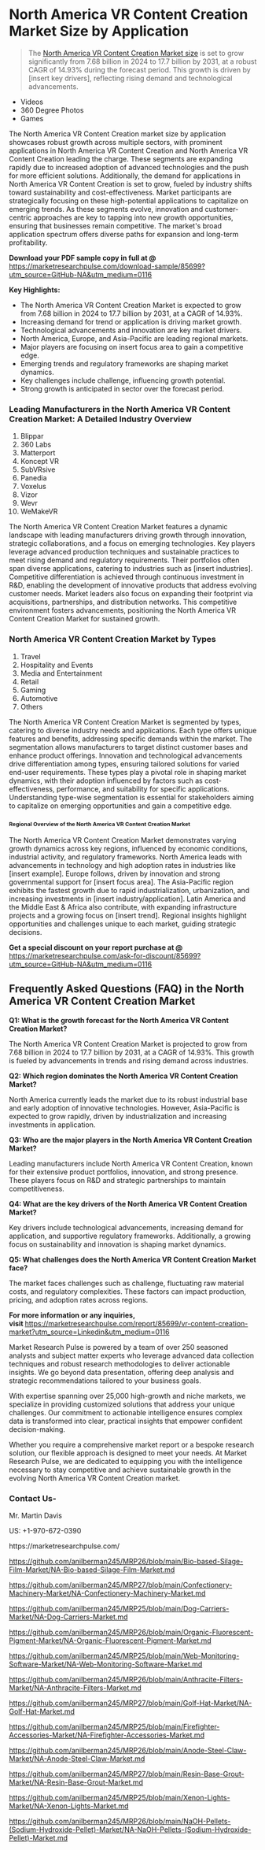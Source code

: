 <h1>North America VR Content Creation Market&nbsp;Size by Application</h1><blockquote><p>The <a href="https://marketresearchpulse.com/download-sample/85699?utm_source=GitHub-NA&amp;utm_medium=0116">North America VR Content Creation Market size</a> is set to grow significantly from 7.68 billion in 2024 to 17.7 billion by 2031, at a robust CAGR of 14.93% during the forecast period. This growth is driven by [insert key drivers], reflecting rising demand and technological advancements.</p></blockquote><ul><li>Videos <li> 360 Degree Photos <li> Games</li></ul><p>The North America VR Content Creation market size by application showcases robust growth across multiple sectors, with prominent applications in North America VR Content Creation and North America VR Content Creation leading the charge. These segments are expanding rapidly due to increased adoption of advanced technologies and the push for more efficient solutions. Additionally, the demand for applications in North America VR Content Creation is set to grow, fueled by industry shifts toward sustainability and cost-effectiveness. Market participants are strategically focusing on these high-potential applications to capitalize on emerging trends. As these segments evolve, innovation and customer-centric approaches are key to tapping into new growth opportunities, ensuring that businesses remain competitive. The market's broad application spectrum offers diverse paths for expansion and long-term profitability.</p><p><strong>Download your PDF sample copy in full at @ </strong><a href="https://marketresearchpulse.com/download-sample/85699?utm_source=GitHub-NA&amp;utm_medium=0116">https://marketresearchpulse.com/download-sample/85699?utm_source=GitHub-NA&amp;utm_medium=0116</a></p><p><strong>Key Highlights: </strong></p><ul><li>The North America VR Content Creation Market is expected to grow from 7.68 billion in 2024 to 17.7 billion by 2031, at a CAGR of 14.93%.</li><li>Increasing demand for trend or application is driving market growth.</li><li>Technological advancements and innovation are key market drivers.</li><li>North America, Europe, and Asia-Pacific are leading regional markets.</li><li>Major players are focusing on insert focus area to gain a competitive edge.</li><li>Emerging trends and regulatory frameworks are shaping market dynamics.</li><li>Key challenges include challenge, influencing growth potential.</li><li>Strong growth is anticipated in sector over the forecast period.</li></ul><h3>Leading Manufacturers in the North America VR Content Creation Market: A Detailed Industry Overview</h3><ol><li>Blippar</li><li>360 Labs</li><li>Matterport</li><li>Koncept VR</li><li>SubVRsive</li><li>Panedia</li><li>Voxelus</li><li>Vizor</li><li>Wevr</li><li>WeMakeVR</li></ol><div class="flex max-w-full flex-col flex-grow"><div class="min-h-8 text-message flex w-full flex-col items-end gap-2 whitespace-normal break-words [.text-message+&amp;]:mt-5" dir="auto" data-message-author-role="assistant" data-message-id="fd8432e4-4910-450d-b182-61b7bfb0a01f" data-message-model-slug="gpt-4o"><div class="flex w-full flex-col gap-1 empty:hidden first:pt-[3px]"><div class="markdown prose w-full break-words dark:prose-invert light"><p>The North America VR Content Creation Market features a dynamic landscape with leading manufacturers driving growth through innovation, strategic collaborations, and a focus on emerging technologies. Key players leverage advanced production techniques and sustainable practices to meet rising demand and regulatory requirements. Their portfolios often span diverse applications, catering to industries such as [insert industries]. Competitive differentiation is achieved through continuous investment in R&amp;D, enabling the development of innovative products that address evolving customer needs. Market leaders also focus on expanding their footprint via acquisitions, partnerships, and distribution networks. This competitive environment fosters advancements, positioning the North America VR Content Creation Market for sustained growth.</p></div></div></div></div><h3>North America VR Content Creation Market by Types</h3><ol><li>Travel <li> Hospitality and Events <li> Media and Entertainment <li> Retail <li> Gaming <li> Automotive <li> Others</li></ol><div class="flex max-w-full flex-col flex-grow"><div class="min-h-8 text-message flex w-full flex-col items-end gap-2 whitespace-normal break-words [.text-message+&amp;]:mt-5" dir="auto" data-message-author-role="assistant" data-message-id="084470be-0bb7-4664-bddf-5156b4f41249" data-message-model-slug="gpt-4o-mini"><div class="flex w-full flex-col gap-1 empty:hidden first:pt-[3px]"><div class="markdown prose w-full break-words dark:prose-invert light"><p>The North America VR Content Creation Market is segmented by types, catering to diverse industry needs and applications. Each type offers unique features and benefits, addressing specific demands within the market. The segmentation allows manufacturers to target distinct customer bases and enhance product offerings. Innovation and technological advancements drive differentiation among types, ensuring tailored solutions for varied end-user requirements. These types play a pivotal role in shaping market dynamics, with their adoption influenced by factors such as cost-effectiveness, performance, and suitability for specific applications. Understanding type-wise segmentation is essential for stakeholders aiming to capitalize on emerging opportunities and gain a competitive edge.</p></div></div></div></div><h3><span style="font-size: 11px;">Regional Overview of the North America VR Content Creation Market</span></h3><div class="flex max-w-full flex-col flex-grow"><div class="min-h-8 text-message flex w-full flex-col items-end gap-2 whitespace-normal break-words [.text-message+&amp;]:mt-5" dir="auto" data-message-author-role="assistant" data-message-id="e9038762-ce64-4e30-91c9-9bd413514231" data-message-model-slug="gpt-4o-mini"><div class="flex w-full flex-col gap-1 empty:hidden first:pt-[3px]"><div class="markdown prose w-full break-words dark:prose-invert light"><p>The North America VR Content Creation Market demonstrates varying growth dynamics across key regions, influenced by economic conditions, industrial activity, and regulatory frameworks. North America leads with advancements in technology and high adoption rates in industries like [insert example]. Europe follows, driven by innovation and strong governmental support for [insert focus area]. The Asia-Pacific region exhibits the fastest growth due to rapid industrialization, urbanization, and increasing investments in [insert industry/application]. Latin America and the Middle East &amp; Africa also contribute, with expanding infrastructure projects and a growing focus on [insert trend]. Regional insights highlight opportunities and challenges unique to each market, guiding strategic decisions.</p></div></div></div></div><p><strong>Get a special discount on your report purchase at @ </strong><a href="https://marketresearchpulse.com/ask-for-discount/85699?utm_source=GitHub-NA&amp;utm_medium=0116">https://marketresearchpulse.com/ask-for-discount/85699?utm_source=GitHub-NA&amp;utm_medium=0116</a></p><h2>Frequently Asked Questions (FAQ) in the North America VR Content Creation Market</h2><p><strong>Q1: What is the growth forecast for the North America VR Content Creation Market?</strong></p><p>The North America VR Content Creation Market is projected to grow from 7.68 billion in 2024 to 17.7 billion by 2031, at a CAGR of 14.93%. This growth is fueled by advancements in trends and rising demand across industries.</p><p><strong>Q2: Which region dominates the North America VR Content Creation Market?</strong></p><p>North America currently leads the market due to its robust industrial base and early adoption of innovative technologies. However, Asia-Pacific is expected to grow rapidly, driven by industrialization and increasing investments in application.</p><p><strong>Q3: Who are the major players in the North America VR Content Creation Market?</strong></p><p>Leading manufacturers include North America VR Content Creation, known for their extensive product portfolios, innovation, and strong presence. These players focus on R&amp;D and strategic partnerships to maintain competitiveness.</p><p><strong>Q4: What are the key drivers of the North America VR Content Creation Market?</strong></p><p>Key drivers include technological advancements, increasing demand for application, and supportive regulatory frameworks. Additionally, a growing focus on sustainability and innovation is shaping market dynamics.</p><p><strong>Q5: What challenges does the North America VR Content Creation Market face?</strong></p><p>The market faces challenges such as challenge, fluctuating raw material costs, and regulatory complexities. These factors can impact production, pricing, and adoption rates across regions.</p><p><strong>For more information or any inquiries, visit&nbsp;</strong><a href="https://marketresearchpulse.com/report/85699/vr-content-creation-market?utm_source=Linkedin&utm_medium=0116">https://marketresearchpulse.com/report/85699/vr-content-creation-market?utm_source=Linkedin&utm_medium=0116</a></p><p>Market Research Pulse is powered by a team of over 250 seasoned analysts and subject matter experts who leverage advanced data collection techniques and robust research methodologies to deliver actionable insights. We go beyond data presentation, offering deep analysis and strategic recommendations tailored to your business goals.</p><p>With expertise spanning over 25,000 high-growth and niche markets, we specialize in providing customized solutions that address your unique challenges. Our commitment to actionable intelligence ensures complex data is transformed into clear, practical insights that empower confident decision-making.</p><p>Whether you require a comprehensive market report or a bespoke research solution, our flexible approach is designed to meet your needs. At Market Research Pulse, we are dedicated to equipping you with the intelligence necessary to stay competitive and achieve sustainable growth in the evolving North America VR Content Creation market.</p><h3><strong>Contact Us-</strong></h3><p>Mr. Martin Davis</p><p>US: +1-970-672-0390</p><p>https://marketresearchpulse.com/</p><p><a href="https://github.com/anilberman245/MRP26/blob/main/Bio-based-Silage-Film-Market/NA-Bio-based-Silage-Film-Market.md">https://github.com/anilberman245/MRP26/blob/main/Bio-based-Silage-Film-Market/NA-Bio-based-Silage-Film-Market.md</a></p><p><a href="https://github.com/anilberman245/MRP27/blob/main/Confectionery-Machinery-Market/NA-Confectionery-Machinery-Market.md">https://github.com/anilberman245/MRP27/blob/main/Confectionery-Machinery-Market/NA-Confectionery-Machinery-Market.md</a></p><p><a href="https://github.com/anilberman245/MRP25/blob/main/Dog-Carriers-Market/NA-Dog-Carriers-Market.md">https://github.com/anilberman245/MRP25/blob/main/Dog-Carriers-Market/NA-Dog-Carriers-Market.md</a></p><p><a href="https://github.com/anilberman245/MRP26/blob/main/Organic-Fluorescent-Pigment-Market/NA-Organic-Fluorescent-Pigment-Market.md">https://github.com/anilberman245/MRP26/blob/main/Organic-Fluorescent-Pigment-Market/NA-Organic-Fluorescent-Pigment-Market.md</a></p><p><a href="https://github.com/anilberman245/MRP25/blob/main/Web-Monitoring-Software-Market/NA-Web-Monitoring-Software-Market.md">https://github.com/anilberman245/MRP25/blob/main/Web-Monitoring-Software-Market/NA-Web-Monitoring-Software-Market.md</a></p><p><a href="https://github.com/anilberman245/MRP26/blob/main/Anthracite-Filters-Market/NA-Anthracite-Filters-Market.md">https://github.com/anilberman245/MRP26/blob/main/Anthracite-Filters-Market/NA-Anthracite-Filters-Market.md</a></p><p><a href="https://github.com/anilberman245/MRP27/blob/main/Golf-Hat-Market/NA-Golf-Hat-Market.md">https://github.com/anilberman245/MRP27/blob/main/Golf-Hat-Market/NA-Golf-Hat-Market.md</a></p><p><a href="https://github.com/anilberman245/MRP25/blob/main/Firefighter-Accessories-Market/NA-Firefighter-Accessories-Market.md">https://github.com/anilberman245/MRP25/blob/main/Firefighter-Accessories-Market/NA-Firefighter-Accessories-Market.md</a></p><p><a href="https://github.com/anilberman245/MRP26/blob/main/Anode-Steel-Claw-Market/NA-Anode-Steel-Claw-Market.md">https://github.com/anilberman245/MRP26/blob/main/Anode-Steel-Claw-Market/NA-Anode-Steel-Claw-Market.md</a></p><p><a href="https://github.com/anilberman245/MRP27/blob/main/Resin-Base-Grout-Market/NA-Resin-Base-Grout-Market.md">https://github.com/anilberman245/MRP27/blob/main/Resin-Base-Grout-Market/NA-Resin-Base-Grout-Market.md</a></p><p><a href="https://github.com/anilberman245/MRP25/blob/main/Xenon-Lights-Market/NA-Xenon-Lights-Market.md">https://github.com/anilberman245/MRP25/blob/main/Xenon-Lights-Market/NA-Xenon-Lights-Market.md</a></p><p><a href="https://github.com/anilberman245/MRP26/blob/main/NaOH-Pellets-(Sodium-Hydroxide-Pellet)-Market/NA-NaOH-Pellets-(Sodium-Hydroxide-Pellet)-Market.md">https://github.com/anilberman245/MRP26/blob/main/NaOH-Pellets-(Sodium-Hydroxide-Pellet)-Market/NA-NaOH-Pellets-(Sodium-Hydroxide-Pellet)-Market.md</a></p>

